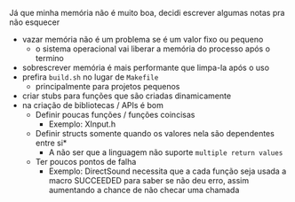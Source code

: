 
Já que minha memória não é muito boa, decidi escrever algumas notas pra não esquecer

- vazar memória não é um problema se é um valor fixo ou pequeno
    - o sistema operacional vai liberar a memória do processo após o termino
- sobrescrever memória é mais performante que limpa-la após o uso
- prefira `build.sh` no lugar de `Makefile`
    - principalmente para projetos pequenos
- criar stubs para funções que são criadas dinamicamente
- na criação de bibliotecas / APIs é bom
    - Definir poucas funções / funções coincisas
        - Exemplo: XInput.h
    - Definir structs somente quando os valores nela são dependentes entre si*
        - A não ser que a linguagem não suporte `multiple return values`
    - Ter poucos pontos de falha
        - Exemplo: DirectSound necessita que a cada função seja usada a macro SUCCEEDED para saber se não deu erro,
        assim aumentando a chance de não checar uma chamada



